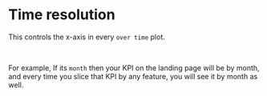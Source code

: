# Time resolution

This controls the x-axis in every `over time` plot.


<br>

For example, If its `month` then your KPI on the landing page will be by month, and every time you slice that KPI by any feature, you will see it by month as well.
